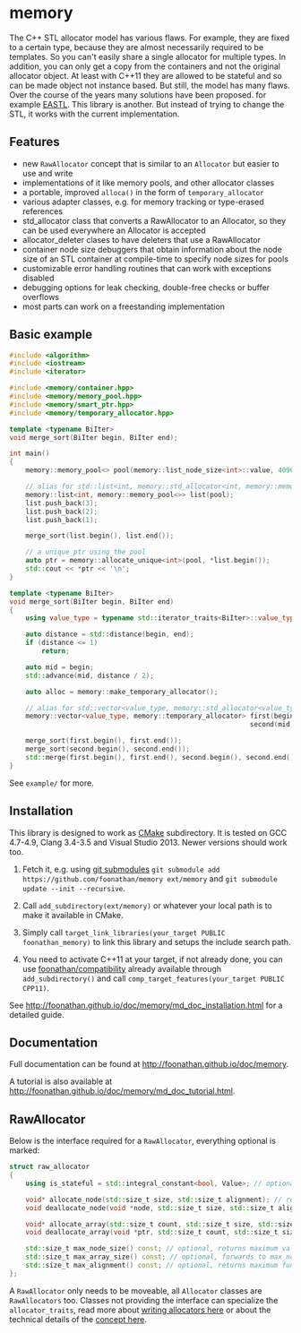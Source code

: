 # memory

The C++ STL allocator model has various flaws. For example, they are fixed to a certain type, because they are almost necessarily required to be templates. So you can't easily share a single allocator for multiple types. In addition, you can only get a copy from the containers and not the original allocator object. At least with C++11 they are allowed to be stateful and so can be made object not instance based. But still, the model has many flaws.
Over the course of the years many solutions have been proposed. for example [EASTL]. This library is another. But instead of trying to change the STL, it works with the current implementation.

## Features

* new `RawAllocator` concept that is similar to an `Allocator` but easier to use and write
* implementations of it like memory pools,  and other allocator classes
* a portable, improved `alloca()` in the form of `temporary_allocator`
* various adapter classes, e.g. for memory tracking or type-erased references
* std_allocator class that converts a RawAllocator to an Allocator, so they can be used everywhere an Allocator is accepted
* allocator_deleter clases to have deleters that use a RawAllocator
* container node size debuggers that obtain information about the node size of an STL container at compile-time to specify node sizes for pools
* customizable error handling routines that can work with exceptions disabled
* debugging options for leak checking, double-free checks or buffer overflows
* most parts can work on a freestanding implementation

## Basic example

```cpp
#include <algorithm>
#include <iostream>
#include <iterator>

#include <memory/container.hpp>
#include <memory/memory_pool.hpp>
#include <memory/smart_ptr.hpp>
#include <memory/temporary_allocator.hpp>

template <typename BiIter>
void merge_sort(BiIter begin, BiIter end);

int main()
{
    memory::memory_pool<> pool(memory::list_node_size<int>::value, 4096u);

    // alias for std::list<int, memory::std_allocator<int, memory::memory_pool<>>
    memory::list<int, memory::memory_pool<>> list(pool);
    list.push_back(3);
    list.push_back(2);
    list.push_back(1);

    merge_sort(list.begin(), list.end());

    // a unique_ptr using the pool
    auto ptr = memory::allocate_unique<int>(pool, *list.begin());
    std::cout << *ptr << '\n';
}

template <typename BiIter>
void merge_sort(BiIter begin, BiIter end)
{
    using value_type = typename std::iterator_traits<BiIter>::value_type;

    auto distance = std::distance(begin, end);
    if (distance <= 1)
        return;

    auto mid = begin;
    std::advance(mid, distance / 2);

    auto alloc = memory::make_temporary_allocator();

    // alias for std::vector<value_type, memory::std_allocator<value_type, memory::temporary_allocator>>
    memory::vector<value_type, memory::temporary_allocator> first(begin, mid, alloc),
                                                            second(mid, end, alloc);

    merge_sort(first.begin(), first.end());
    merge_sort(second.begin(), second.end());
    std::merge(first.begin(), first.end(), second.begin(), second.end(), begin);
}
```

See `example/` for more.

## Installation

This library is designed to work as [CMake] subdirectory.
It is tested on GCC 4.7-4.9, Clang 3.4-3.5 and Visual Studio 2013. Newer versions should work too.

1. Fetch it, e.g. using [git submodules] `git submodule add https://github.com/foonathan/memory ext/memory` and `git submodule update --init --recursive`.

2. Call `add_subdirectory(ext/memory)` or whatever your local path is to make it available in CMake.

3. Simply call `target_link_libraries(your_target PUBLIC foonathan_memory)` to link this library and setups the include search path.

4. You need to activate C++11 at your target, if not already done, you can use [foonathan/compatibility] already available through `add_subdirectory()` and call `comp_target_features(your_target PUBLIC CPP11)`.

See http://foonathan.github.io/doc/memory/md_doc_installation.html for a detailed guide.

## Documentation

Full documentation can be found at http://foonathan.github.io/doc/memory.

A tutorial is also available at http://foonathan.github.io/doc/memory/md_doc_tutorial.html.

## RawAllocator

Below is the interface required for a `RawAllocator`, everything optional is marked:

```cpp
struct raw_allocator
{
    using is_stateful = std::integral_constant<bool, Value>; // optional, defaults to std::is_empty

    void* allocate_node(std::size_t size, std::size_t alignment); // required, allocation function
    void deallocate_node(void *node, std::size_t size, std::size_t alignment) noexcept; // required, deallocation function

    void* allocate_array(std::size_t count, std::size_t size, std::size_t alignment); // optional, forwards to node version
    void deallocate_array(void *ptr, std::size_t count, std::size_t size, std::size_t alignment) noexcept; // optional, forwards to node version

    std::size_t max_node_size() const; // optional, returns maximum value
    std::size_t max_array_size() const; // optional, forwards to max_node_size()
    std::size_t max_alignment() const; // optional, returns maximum fundamental alignment, i.e. alignof(std::max_align_t)
};
```

A `RawAllocator` only needs to be moveable, all `Allocator` classes are `RawAllocators` too.
Classes not providing the interface can specialize the `allocator_traits`, read more about [writing allocators here](http://foonathan.github.io/doc/memory/md_doc_writing_allocators.html) or about the technical details of the [concept here](http://foonathan.github.io/doc/memory/md_doc_concepts.html).

[EASTL]: http://www.open-std.org/jtc1/sc22/wg21/docs/papers/2007/n2271.html
[CMake]: www.cmake.org
[git submodules]: http://git-scm.com/docs/git-submodule
[foonathan/compatibility]: hptts://github.com/foonathan/compatibility

